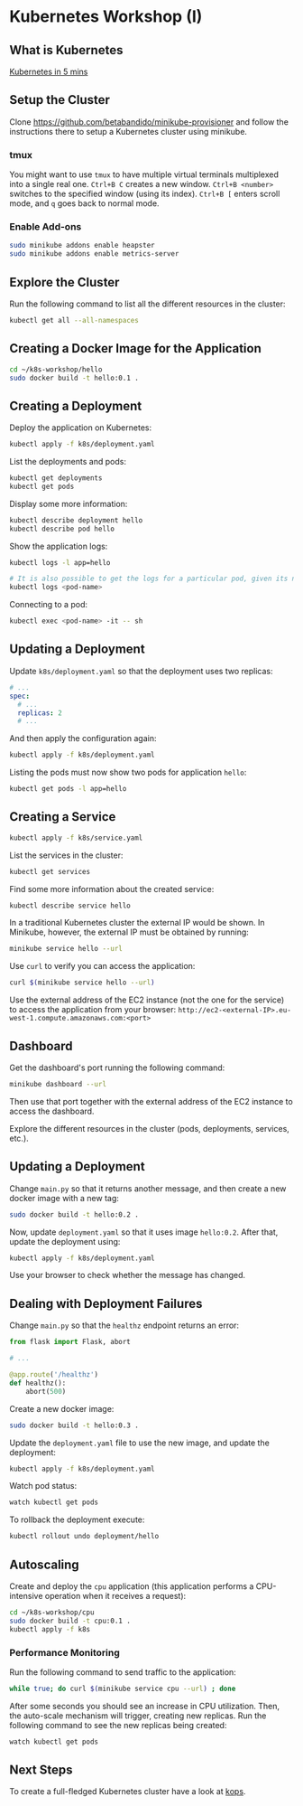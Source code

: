 # Kubernetes Workshop (I)

## What is Kubernetes

[Kubernetes in 5 mins](https://www.youtube.com/watch?v=PH-2FfFD2PU)

## Setup the Cluster

Clone https://github.com/betabandido/minikube-provisioner and follow the instructions there to setup a Kubernetes cluster using minikube.

### tmux

You might want to use `tmux` to have multiple virtual terminals multiplexed into a single real one. `Ctrl+B C` creates a new window. `Ctrl+B <number>` switches to the specified window (using its index). `Ctrl+B [` enters scroll mode, and `q` goes back to normal mode.

### Enable Add-ons

```bash
sudo minikube addons enable heapster
sudo minikube addons enable metrics-server
```

## Explore the Cluster

Run the following command to list all the different resources in the cluster:

```bash
kubectl get all --all-namespaces
```

## Creating a Docker Image for the Application

```bash
cd ~/k8s-workshop/hello
sudo docker build -t hello:0.1 .
```

## Creating a Deployment

Deploy the application on Kubernetes:

```bash
kubectl apply -f k8s/deployment.yaml
```

List the deployments and pods:

```bash
kubectl get deployments
kubectl get pods
```

Display some more information:

```bash
kubectl describe deployment hello
kubectl describe pod hello
```

Show the application logs:

```bash
kubectl logs -l app=hello

# It is also possible to get the logs for a particular pod, given its name:
kubectl logs <pod-name>
```

Connecting to a pod:

```bash
kubectl exec <pod-name> -it -- sh
```

## Updating a Deployment

Update `k8s/deployment.yaml` so that the deployment uses two replicas:

```yaml
# ...
spec:
  # ...
  replicas: 2
  # ...
```

And then apply the configuration again:

```bash
kubectl apply -f k8s/deployment.yaml
```

Listing the pods must now show two pods for application `hello`:

```bash
kubectl get pods -l app=hello
```

## Creating a Service

```bash
kubectl apply -f k8s/service.yaml
```

List the services in the cluster:

```bash
kubectl get services
```

Find some more information about the created service:

```bash
kubectl describe service hello
```

In a traditional Kubernetes cluster the external IP would be shown. In Minikube, however, the external IP must be obtained by running:

```bash
minikube service hello --url
```

Use `curl` to verify you can access the application:

```bash
curl $(minikube service hello --url)
```

Use the external address of the EC2 instance (not the one for the service) to access the application from your browser: `http://ec2-<external-IP>.eu-west-1.compute.amazonaws.com:<port>`

## Dashboard

Get the dashboard's port running the following command:

```bash
minikube dashboard --url
```

Then use that port together with the external address of the EC2 instance to access the dashboard.

Explore the different resources in the cluster (pods, deployments, services, etc.).

## Updating a Deployment

Change `main.py` so that it returns another message, and then create a new docker image with a new tag:

```bash
sudo docker build -t hello:0.2 .
```

Now, update `deployment.yaml` so that it uses image `hello:0.2`. After that, update the deployment using:

```bash
kubectl apply -f k8s/deployment.yaml
```

Use your browser to check whether the message has changed.

## Dealing with Deployment Failures

Change `main.py` so that the `healthz` endpoint returns an error:

```python
from flask import Flask, abort

# ...

@app.route('/healthz')
def healthz():
    abort(500)
```

Create a new docker image:

```bash
sudo docker build -t hello:0.3 .
```

Update the `deployment.yaml` file to use the new image, and update the deployment:

```bash
kubectl apply -f k8s/deployment.yaml
```

Watch pod status:

```bash
watch kubectl get pods
```

To rollback the deployment execute:

```bash
kubectl rollout undo deployment/hello
```

## Autoscaling

Create and deploy the `cpu` application (this application performs a CPU-intensive operation when it receives a request):

```bash
cd ~/k8s-workshop/cpu
sudo docker build -t cpu:0.1 .
kubectl apply -f k8s
```

### Performance Monitoring

Run the following command to send traffic to the application:

```bash
while true; do curl $(minikube service cpu --url) ; done
```

After some seconds you should see an increase in CPU utilization. Then, the auto-scale mechanism will trigger, creating new replicas. Run the following command to see the new replicas being created:

```bash
watch kubectl get pods
```

## Next Steps

To create a full-fledged Kubernetes cluster have a look at [kops](https://github.com/kubernetes/kops).
